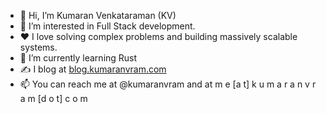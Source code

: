 - 👋 Hi, I’m Kumaran Venkataraman (KV)
- 👀 I’m interested in Full Stack development.
- ❤️ I love solving complex problems and building massively scalable systems.
- 🌱 I’m currently learning Rust
- ✍️ I blog at [blog.kumaranvram.com](blog.kumaranvram.com)
- 📫 You can reach me at @kumaranvram and at m e [a t] k u m a r a n v r a m [d o t] c o m
